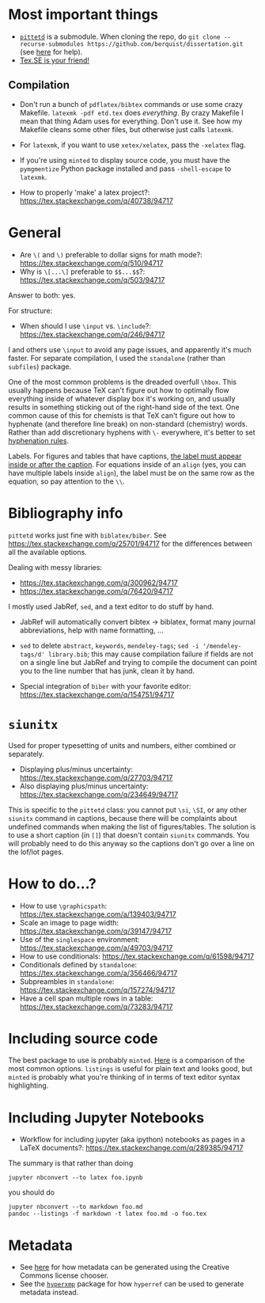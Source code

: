 # Most important things

* [`pittetd`](https://github.com/berquist/pittetd) is a submodule. When cloning the repo, do `git clone --recurse-submodules https://github.com/berquist/dissertation.git` (see [here](https://git-scm.com/book/en/v2/Git-Tools-Submodules) for help).
* [Tex.SE is your friend!](https://tex.stackexchange.com)

## Compilation

* Don't run a bunch of `pdflatex/bibtex` commands or use some crazy Makefile. `latexmk -pdf etd.tex` does _everything_. By crazy Makefile I mean that thing Adam uses for everything. Don't use it. See how my Makefile cleans some other files, but otherwise just calls `latexmk`.
* For `latexmk`, if you want to use `xetex/xelatex`, pass the `-xelatex` flag.
* If you're using `minted` to display source code, you must have the `pymgmentize` Python package installed and pass `-shell-escape` to `latexmk`.

* How to properly 'make' a latex project?: https://tex.stackexchange.com/q/40738/94717

# General

* Are `\(` and `\)` preferable to dollar signs for math mode?: https://tex.stackexchange.com/q/510/94717
* Why is `\[...\]` preferable to `$$...$$`?: https://tex.stackexchange.com/q/503/94717

Answer to both: yes.

For structure:

* When should I use `\input` vs. `\include`?: https://tex.stackexchange.com/q/246/94717

I and others use `\input` to avoid any page issues, and apparently it's much faster. For separate compilation, I used the `standalone` (rather than `subfiles`) package.

One of the most common problems is the dreaded overfull `\hbox`. This usually happens because TeX can't figure out how to optimally flow everything inside of whatever display box it's working on, and usually results in something sticking out of the right-hand side of the text. One common cause of this for chemists is that TeX can't figure out how to hyphenate (and therefore line break) on non-standard (chemistry) words. Rather than add discretionary hyphens with `\-` everywhere, it's better to set [hyphenation rules](https://tex.stackexchange.com/q/27890/94717).

Labels. For figures and tables that have captions, [the label must appear inside or after the caption](https://tex.stackexchange.com/q/32325/94717). For equations inside of an `align` (yes, you can have multiple labels inside `align`), the label must be on the same row as the equation, so pay attention to the `\\`.

# Bibliography info

`pittetd` works just fine with `biblatex/biber`. See https://tex.stackexchange.com/q/25701/94717 for the differences between all the available options.

Dealing with messy libraries:

* https://tex.stackexchange.com/q/300962/94717
* https://tex.stackexchange.com/q/76420/94717

I mostly used JabRef, `sed`, and a text editor to do stuff by hand.

* JabRef will automatically convert bibtex -> biblatex, format many journal abbreviations, help with name formatting, ...
* `sed` to delete `abstract`, `keywords`, `mendeley-tags`; `sed -i '/mendeley-tags/d' library.bib`; this may cause compilation failure if fields are not on a single line but JabRef and trying to compile the document can point you to the line number that has junk, clean it by hand.

* Special integration of `biber` with your favorite editor: https://tex.stackexchange.com/q/154751/94717

# `siunitx`

Used for proper typesetting of units and numbers, either combined or separately.

* Displaying plus/minus uncertainty: https://tex.stackexchange.com/q/27703/94717
* Also displaying plus/minus uncertainty: https://tex.stackexchange.com/q/234649/94717

This is specific to the `pittetd` class: you cannot put `\si`, `\SI`, or any other `siunitx` command in captions, because there will be complaints about undefined commands when making the list of figures/tables. The solution is to use a short caption (in `[]`) that doesn't contain `siunitx` commands. You will probably need to do this anyway so the captions don't go over a line on the lof/lot pages.

# How to do...?

* How to use `\graphicspath`: https://tex.stackexchange.com/a/139403/94717
* Scale an image to page width: https://tex.stackexchange.com/q/39147/94717
* Use of the `singlespace` environment: https://tex.stackexchange.com/a/49703/94717
* How to use conditionals: https://tex.stackexchange.com/q/61598/94717
* Conditionals defined by `standalone`: https://tex.stackexchange.com/a/356466/94717
* Subpreambles in `standalone`: https://tex.stackexchange.com/q/157274/94717
* Have a cell span multiple rows in a table: https://tex.stackexchange.com/q/73283/94717

# Including source code

The best package to use is probably `minted`. [Here](https://tex.stackexchange.com/q/102596/94717) is a comparison of the most common options. `listings` is useful for plain text and looks good, but `minted` is probably what you're thinking of in terms of text editor syntax highlighting.

# Including Jupyter Notebooks

* Workflow for including jupyter (aka ipython) notebooks as pages in a LaTeX documents?: https://tex.stackexchange.com/q/289385/94717

The summary is that rather than doing

    jupyter nbconvert --to latex foo.ipynb

you should do

    jupyter nbconvert --to markdown foo.md
    pandoc --listings -f markdown -t latex foo.md -o foo.tex

# Metadata

* See [here](https://creativecommons.org/choose/#metadata) for how metadata can be generated using the Creative Commons license chooser.
* See the [`hyperxmp`](https://www.ctan.org/pkg/hyperxmp) package for how `hyperref` can be used to generate metadata instead.
